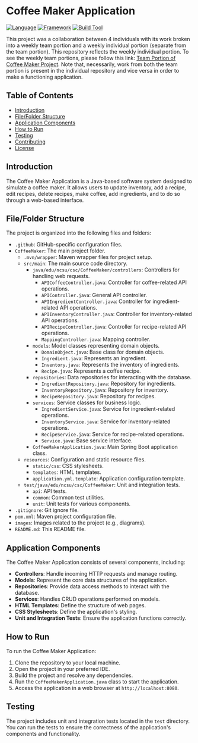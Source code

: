 # Coffee Maker Application

[![Language](https://img.shields.io/badge/Language-Java-blue.svg)]()
[![Framework](https://img.shields.io/badge/Framework-Spring_Boot-green.svg)]()
[![Build Tool](https://img.shields.io/badge/Build-Maven-red.svg)]()

This project was a collaboration between 4 individuals with its work broken into a weekly team portion and a weekly individual portion (separate from the team portion). This repository reflects the weekly individual portion. To see the weekly team portions, please follow this link: [Team Portion of Coffee Maker Project](https://github.com/marcusrprojects/project2-t-03/).
Note that, necessarily, work from both the team portion is present in the individual repository and vice versa in order to make a functioning application.

## Table of Contents

- [Introduction](#introduction)
- [File/Folder Structure](#filefolder-structure)
- [Application Components](#application-components)
- [How to Run](#how-to-run)
- [Testing](#testing)
- [Contributing](#contributing)
- [License](#license)

## Introduction

The Coffee Maker Application is a Java-based software system designed to simulate a coffee maker. It allows users to update inventory, add a recipe, edit recipes, delete recipes, make coffee, add ingredients, and to do so through a web-based interface.

## File/Folder Structure

The project is organized into the following files and folders:

- `.github`: GitHub-specific configuration files.
- `CoffeeMaker`: The main project folder.
  - `.mvn/wrapper`: Maven wrapper files for project setup.
  - `src/main`: The main source code directory.
    - `java/edu/ncsu/csc/CoffeeMaker/controllers`: Controllers for handling web requests.
      - `APICoffeeController.java`: Controller for coffee-related API operations.
      - `APIController.java`: General API controller.
      - `APIIngredientController.java`: Controller for ingredient-related API operations.
      - `APIInventoryController.java`: Controller for inventory-related API operations.
      - `APIRecipeController.java`: Controller for recipe-related API operations.
      - `MappingController.java`: Mapping controller.
    - `models`: Model classes representing domain objects.
      - `DomainObject.java`: Base class for domain objects.
      - `Ingredient.java`: Represents an ingredient.
      - `Inventory.java`: Represents the inventory of ingredients.
      - `Recipe.java`: Represents a coffee recipe.
    - `repositories`: Data repositories for interacting with the database.
      - `IngredientRepository.java`: Repository for ingredients.
      - `InventoryRepository.java`: Repository for inventory.
      - `RecipeRepository.java`: Repository for recipes.
    - `services`: Service classes for business logic.
      - `IngredientService.java`: Service for ingredient-related operations.
      - `InventoryService.java`: Service for inventory-related operations.
      - `RecipeService.java`: Service for recipe-related operations.
      - `Service.java`: Base service interface.
    - `CoffeeMakerApplication.java`: Main Spring Boot application class.
  - `resources`: Configuration and static resource files.
    - `static/css`: CSS stylesheets.
    - `templates`: HTML templates.
    - `application.yml.template`: Application configuration template.
  - `test/java/edu/ncsu/csc/CoffeeMaker`: Unit and integration tests.
    - `api`: API tests.
    - `common`: Common test utilities.
    - `unit`: Unit tests for various components.
- `.gitignore`: Git ignore file.
- `pom.xml`: Maven project configuration file.
- `images`: Images related to the project (e.g., diagrams).
- `README.md`: This README file.

## Application Components

The Coffee Maker Application consists of several components, including:

- **Controllers**: Handle incoming HTTP requests and manage routing.
- **Models**: Represent the core data structures of the application.
- **Repositories**: Provide data access methods to interact with the database.
- **Services**: Handles CRUD operations performed on models.
- **HTML Templates**: Define the structure of web pages.
- **CSS Stylesheets**: Define the application's styling.
- **Unit and Integration Tests**: Ensure the application functions correctly.

## How to Run

To run the Coffee Maker Application:

1. Clone the repository to your local machine.
2. Open the project in your preferred IDE.
3. Build the project and resolve any dependencies.
4. Run the `CoffeeMakerApplication.java` class to start the application.
5. Access the application in a web browser at `http://localhost:8080`.

## Testing

The project includes unit and integration tests located in the `test` directory. You can run the tests to ensure the correctness of the application's components and functionality.
